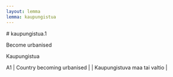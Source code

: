 ```yaml
---
layout: lemma
lemma: kaupungistua
---
```


<div class="sense">
# <span class="sensename">kaupungistua.1</span>

<span class="description">Become urbanised</span>

<span class="description">Kaupungistua</span>

A1 | Country becoming urbanised |   | Kaupungistuva maa tai valtio |  

</div>

